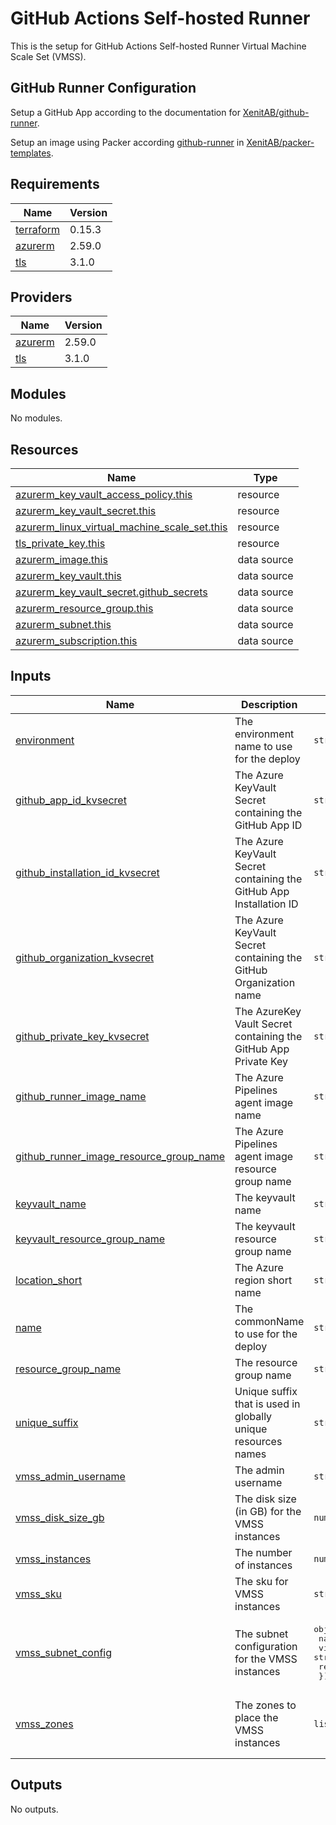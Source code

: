 # GitHub Actions Self-hosted Runner

This is the setup for GitHub Actions Self-hosted Runner Virtual Machine Scale Set (VMSS).

## GitHub Runner Configuration

Setup a GitHub App according to the documentation for [XenitAB/github-runner](https://github.com/XenitAB/github-runner).

Setup an image using Packer according [github-runner](https://github.com/XenitAB/packer-templates/tree/main/templates/azure/github-runner) in [XenitAB/packer-templates](https://github.com/XenitAB/packer-templates).

## Requirements

| Name | Version |
|------|---------|
| <a name="requirement_terraform"></a> [terraform](#requirement\_terraform) | 0.15.3 |
| <a name="requirement_azurerm"></a> [azurerm](#requirement\_azurerm) | 2.59.0 |
| <a name="requirement_tls"></a> [tls](#requirement\_tls) | 3.1.0 |

## Providers

| Name | Version |
|------|---------|
| <a name="provider_azurerm"></a> [azurerm](#provider\_azurerm) | 2.59.0 |
| <a name="provider_tls"></a> [tls](#provider\_tls) | 3.1.0 |

## Modules

No modules.

## Resources

| Name | Type |
|------|------|
| [azurerm_key_vault_access_policy.this](https://registry.terraform.io/providers/hashicorp/azurerm/2.59.0/docs/resources/key_vault_access_policy) | resource |
| [azurerm_key_vault_secret.this](https://registry.terraform.io/providers/hashicorp/azurerm/2.59.0/docs/resources/key_vault_secret) | resource |
| [azurerm_linux_virtual_machine_scale_set.this](https://registry.terraform.io/providers/hashicorp/azurerm/2.59.0/docs/resources/linux_virtual_machine_scale_set) | resource |
| [tls_private_key.this](https://registry.terraform.io/providers/hashicorp/tls/3.1.0/docs/resources/private_key) | resource |
| [azurerm_image.this](https://registry.terraform.io/providers/hashicorp/azurerm/2.59.0/docs/data-sources/image) | data source |
| [azurerm_key_vault.this](https://registry.terraform.io/providers/hashicorp/azurerm/2.59.0/docs/data-sources/key_vault) | data source |
| [azurerm_key_vault_secret.github_secrets](https://registry.terraform.io/providers/hashicorp/azurerm/2.59.0/docs/data-sources/key_vault_secret) | data source |
| [azurerm_resource_group.this](https://registry.terraform.io/providers/hashicorp/azurerm/2.59.0/docs/data-sources/resource_group) | data source |
| [azurerm_subnet.this](https://registry.terraform.io/providers/hashicorp/azurerm/2.59.0/docs/data-sources/subnet) | data source |
| [azurerm_subscription.this](https://registry.terraform.io/providers/hashicorp/azurerm/2.59.0/docs/data-sources/subscription) | data source |

## Inputs

| Name | Description | Type | Default | Required |
|------|-------------|------|---------|:--------:|
| <a name="input_environment"></a> [environment](#input\_environment) | The environment name to use for the deploy | `string` | n/a | yes |
| <a name="input_github_app_id_kvsecret"></a> [github\_app\_id\_kvsecret](#input\_github\_app\_id\_kvsecret) | The Azure KeyVault Secret containing the GitHub App ID | `string` | `"github-app-id"` | no |
| <a name="input_github_installation_id_kvsecret"></a> [github\_installation\_id\_kvsecret](#input\_github\_installation\_id\_kvsecret) | The Azure KeyVault Secret containing the GitHub App Installation ID | `string` | `"github-installation-id"` | no |
| <a name="input_github_organization_kvsecret"></a> [github\_organization\_kvsecret](#input\_github\_organization\_kvsecret) | The Azure KeyVault Secret containing the GitHub Organization name | `string` | `"github-organization"` | no |
| <a name="input_github_private_key_kvsecret"></a> [github\_private\_key\_kvsecret](#input\_github\_private\_key\_kvsecret) | The AzureKey Vault Secret containing the GitHub App Private Key | `string` | `"github-private-key"` | no |
| <a name="input_github_runner_image_name"></a> [github\_runner\_image\_name](#input\_github\_runner\_image\_name) | The Azure Pipelines agent image name | `string` | n/a | yes |
| <a name="input_github_runner_image_resource_group_name"></a> [github\_runner\_image\_resource\_group\_name](#input\_github\_runner\_image\_resource\_group\_name) | The Azure Pipelines agent image resource group name | `string` | `""` | no |
| <a name="input_keyvault_name"></a> [keyvault\_name](#input\_keyvault\_name) | The keyvault name | `string` | `""` | no |
| <a name="input_keyvault_resource_group_name"></a> [keyvault\_resource\_group\_name](#input\_keyvault\_resource\_group\_name) | The keyvault resource group name | `string` | `""` | no |
| <a name="input_location_short"></a> [location\_short](#input\_location\_short) | The Azure region short name | `string` | n/a | yes |
| <a name="input_name"></a> [name](#input\_name) | The commonName to use for the deploy | `string` | n/a | yes |
| <a name="input_resource_group_name"></a> [resource\_group\_name](#input\_resource\_group\_name) | The resource group name | `string` | `""` | no |
| <a name="input_unique_suffix"></a> [unique\_suffix](#input\_unique\_suffix) | Unique suffix that is used in globally unique resources names | `string` | `""` | no |
| <a name="input_vmss_admin_username"></a> [vmss\_admin\_username](#input\_vmss\_admin\_username) | The admin username | `string` | `"ghradmin"` | no |
| <a name="input_vmss_disk_size_gb"></a> [vmss\_disk\_size\_gb](#input\_vmss\_disk\_size\_gb) | The disk size (in GB) for the VMSS instances | `number` | `128` | no |
| <a name="input_vmss_instances"></a> [vmss\_instances](#input\_vmss\_instances) | The number of instances | `number` | `1` | no |
| <a name="input_vmss_sku"></a> [vmss\_sku](#input\_vmss\_sku) | The sku for VMSS instances | `string` | `"Standard_F4s_v2"` | no |
| <a name="input_vmss_subnet_config"></a> [vmss\_subnet\_config](#input\_vmss\_subnet\_config) | The subnet configuration for the VMSS instances | <pre>object({<br>    name                 = string<br>    virtual_network_name = string<br>    resource_group_name  = string<br>  })</pre> | n/a | yes |
| <a name="input_vmss_zones"></a> [vmss\_zones](#input\_vmss\_zones) | The zones to place the VMSS instances | `list(string)` | <pre>[<br>  "1",<br>  "2",<br>  "3"<br>]</pre> | no |

## Outputs

No outputs.
